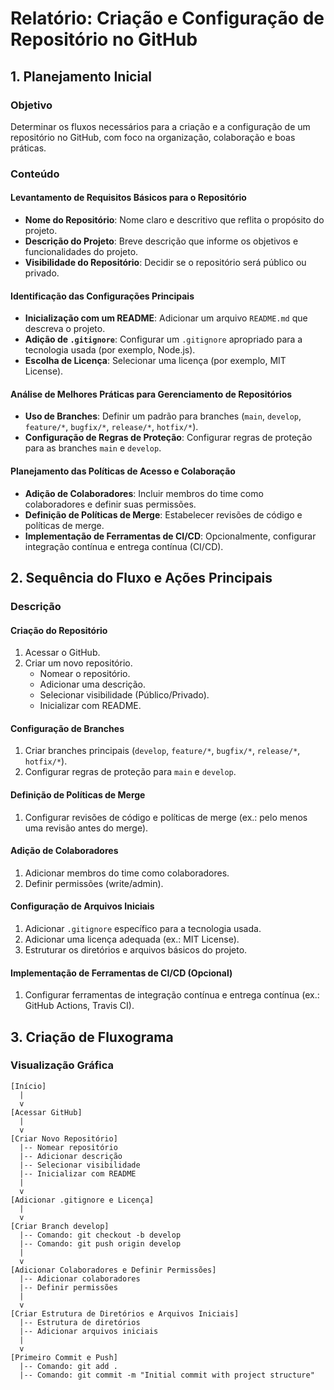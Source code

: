 # Relatório: Criação e Configuração de Repositório no GitHub

## 1. Planejamento Inicial

### Objetivo
Determinar os fluxos necessários para a criação e a configuração de um repositório no GitHub, com foco na organização, colaboração e boas práticas.

### Conteúdo

#### Levantamento de Requisitos Básicos para o Repositório
- **Nome do Repositório**: Nome claro e descritivo que reflita o propósito do projeto.
- **Descrição do Projeto**: Breve descrição que informe os objetivos e funcionalidades do projeto.
- **Visibilidade do Repositório**: Decidir se o repositório será público ou privado.

#### Identificação das Configurações Principais
- **Inicialização com um README**: Adicionar um arquivo `README.md` que descreva o projeto.
- **Adição de `.gitignore`**: Configurar um `.gitignore` apropriado para a tecnologia usada (por exemplo, Node.js).
- **Escolha de Licença**: Selecionar uma licença (por exemplo, MIT License).

#### Análise de Melhores Práticas para Gerenciamento de Repositórios
- **Uso de Branches**: Definir um padrão para branches (`main`, `develop`, `feature/*`, `bugfix/*`, `release/*`, `hotfix/*`).
- **Configuração de Regras de Proteção**: Configurar regras de proteção para as branches `main` e `develop`.

#### Planejamento das Políticas de Acesso e Colaboração
- **Adição de Colaboradores**: Incluir membros do time como colaboradores e definir suas permissões.
- **Definição de Políticas de Merge**: Estabelecer revisões de código e políticas de merge.
- **Implementação de Ferramentas de CI/CD**: Opcionalmente, configurar integração contínua e entrega contínua (CI/CD).

## 2. Sequência do Fluxo e Ações Principais

### Descrição

#### Criação do Repositório
1. Acessar o GitHub.
2. Criar um novo repositório.
   - Nomear o repositório.
   - Adicionar uma descrição.
   - Selecionar visibilidade (Público/Privado).
   - Inicializar com README.

#### Configuração de Branches
1. Criar branches principais (`develop`, `feature/*`, `bugfix/*`, `release/*`, `hotfix/*`).
2. Configurar regras de proteção para `main` e `develop`.

#### Definição de Políticas de Merge
1. Configurar revisões de código e políticas de merge (ex.: pelo menos uma revisão antes do merge).

#### Adição de Colaboradores
1. Adicionar membros do time como colaboradores.
2. Definir permissões (write/admin).

#### Configuração de Arquivos Iniciais
1. Adicionar `.gitignore` específico para a tecnologia usada.
2. Adicionar uma licença adequada (ex.: MIT License).
3. Estruturar os diretórios e arquivos básicos do projeto.

#### Implementação de Ferramentas de CI/CD (Opcional)
1. Configurar ferramentas de integração contínua e entrega contínua (ex.: GitHub Actions, Travis CI).

## 3. Criação de Fluxograma

### Visualização Gráfica

```plaintext
[Início]
  |
  v
[Acessar GitHub]
  |
  v
[Criar Novo Repositório]
  |-- Nomear repositório
  |-- Adicionar descrição
  |-- Selecionar visibilidade
  |-- Inicializar com README
  |
  v
[Adicionar .gitignore e Licença]
  |
  v
[Criar Branch develop]
  |-- Comando: git checkout -b develop
  |-- Comando: git push origin develop
  |
  v
[Adicionar Colaboradores e Definir Permissões]
  |-- Adicionar colaboradores
  |-- Definir permissões
  |
  v
[Criar Estrutura de Diretórios e Arquivos Iniciais]
  |-- Estrutura de diretórios
  |-- Adicionar arquivos iniciais
  |
  v
[Primeiro Commit e Push]
  |-- Comando: git add .
  |-- Comando: git commit -m "Initial commit with project structure"
